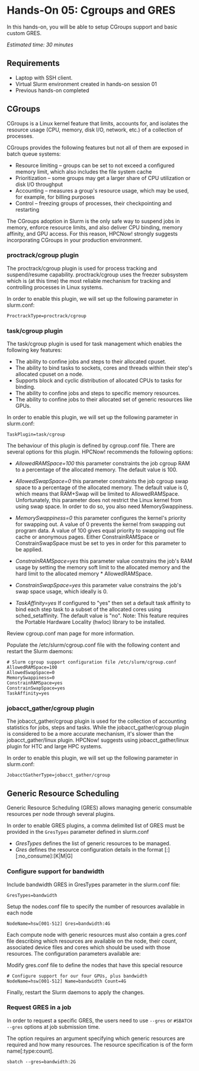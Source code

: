 # Hands-On 05: Cgroups and GRES
<!--
Copyright (C) 2017 Jordi Blasco
Permission is granted to copy, distribute and/or modify this document
under the terms of the GNU Free Documentation License, Version 1.3
or any later version published by the Free Software Foundation;
with no Invariant Sections, no Front-Cover Texts, and no Back-Cover Texts.
A copy of the license is included in the section entitled "GNU
Free Documentation License".
-->
In this hands-on, you will be able to setup CGroups support and basic custom GRES.

*Estimated time: 30 minutes*

## Requirements
* Laptop with SSH client.
* Virtual Slurm environment created in hands-on session 01
* Previous hands-on completed

## CGroups 

CGroups is a Linux kernel feature that limits, accounts for, and isolates the resource usage (CPU, memory, disk I/O, network, etc.) of a collection of processes.

CGroups provides the following features but not all of them are exposed in batch queue systems:
* Resource limiting – groups can be set to not exceed a configured memory limit, which also includes the file system cache
* Prioritization – some groups may get a larger share of CPU utilization or disk I/O throughput
* Accounting – measures a group's resource usage, which may be used, for example, for billing purposes
* Control – freezing groups of processes, their checkpointing and restarting

The CGroups adoption in Slurm is the only safe way to suspend jobs in memory, enforce resource limits, and also deliver CPU binding, memory affinity, and GPU access. For this reason, HPCNow! strongly suggests incorporating CGroups in your production environment.

### proctrack/cgroup plugin

The proctrack/cgroup plugin is used for process tracking and suspend/resume capability. proctrack/cgroup uses the freezer subsystem which is (at this time) the most reliable mechanism for tracking and controlling processes in Linux systems.

In order to enable this plugin, we will set up the following parameter in slurm.conf:

```
ProctrackType=proctrack/cgroup
```

### task/cgroup plugin

The task/cgroup plugin is used for task management which enables the following key features:

* The ability to confine jobs and steps to their allocated cpuset.
* The ability to bind tasks to sockets, cores and threads within their step's allocated cpuset on a node.
* Supports block and cyclic distribution of allocated CPUs to tasks for binding.
* The ability to confine jobs and steps to specific memory resources.
* The ability to confine jobs to their allocated set of generic resources like GPUs.

In order to enable this plugin, we will set up the following parameter in slurm.conf:

```
TaskPlugin=task/cgroup
```

The behaviour of this plugin is defined by cgroup.conf file. There are several options for this plugin. HPCNow! recommends the following options:

* *AllowedRAMSpace=100* this parameter constraints the job cgroup RAM to a percentage of the allocated memory. The default value is 100.

* *AllowedSwapSpace=0* this parameter constraints the job cgroup swap space to a percentage of the allocated memory. The default value is 0, which means that RAM+Swap will be limited to AllowedRAMSpace. Unfortunately, this parameter does not restrict the Linux kernel from using swap space. In order to do so, you also need MemorySwappiness.

* *MemorySwappiness=0* this parameter configures the kernel's priority for swapping out. A value of 0 prevents the kernel from swapping out program data. A value of 100 gives equal priority to swapping out file cache or anonymous pages. Either ConstrainRAMSpace or ConstrainSwapSpace must be set to yes in order for this parameter to be applied.

* *ConstrainRAMSpace=yes* this parameter value constrains the job's RAM usage by setting the memory soft limit to the allocated memory and the hard limit to the allocated memory * AllowedRAMSpace.

* *ConstrainSwapSpace=yes* this parameter value constrains the job's swap space usage, which ideally is 0.

* *TaskAffinity=yes* If configured to "yes" then set a default task affinity to bind each step task to a subset of the allocated cores using sched_setaffinity. The default value is "no". Note: This feature requires the Portable Hardware Locality (hwloc) library to be installed.

Review cgroup.conf man page for more information.

Populate the /etc/slurm/cgroup.conf file with the following content and restart the Slurm daemons: 

```
# Slurm cgroup support configuration file /etc/slurm/cgroup.conf
AllowedRAMSpace=100
AllowedSwapSpace=0
MemorySwappiness=0
ConstrainRAMSpace=yes
ConstrainSwapSpace=yes
TaskAffinity=yes
```

### jobacct_gather/cgroup plugin

The jobacct_gather/cgroup plugin is used for the collection of accounting statistics for jobs, steps and tasks. While the jobacct_gather/cgroup plugin is considered to be a more accurate mechanism, it's slower than the jobacct_gather/linux plugin. HPCNow! suggests using jobacct_gather/linux plugin for HTC and large HPC systems.

In order to enable this plugin, we will set up the following parameter in slurm.conf:

```
JobacctGatherType=jobacct_gather/cgroup
```

## Generic Resource Scheduling

Generic Resource Scheduling (GRES) allows managing generic consumable resources per node through several plugins.

In order to enable GRES plugins, a comma delimited list of GRES must be provided in the ```GresTypes``` parameter defined in slurm.conf

* *GresTypes* defines the list of generic resources to be managed.
* *Gres* defines the resource configuration details in the format <name>[:<type>][:no_consume]:<number>[K|M|G]

### Configure support for bandwidth

Include bandwidth GRES in GresTypes parameter in the slurm.conf file:

```
GresTypes=bandwidth
```

Setup the nodes.conf file to specify the number of resources available in each node

```
NodeName=hsw[001-512] Gres=bandwidth:4G
```

Each compute node with generic resources must also contain a gres.conf file describing which resources are available on the node, their count, associated device files and cores which should be used with those resources. The configuration parameters available are:


Modify gres.conf file to define the nodes that have this special resource

```
# Configure support for our four GPUs, plus bandwidth
NodeName=hsw[001-512] Name=bandwidth Count=4G
```

Finally, restart the Slurm daemons to apply the changes.

### Request GRES in a job

In order to request a specific GRES, the users need to use ```--gres``` or ```#SBATCH --gres``` options at job submission time.

The option requires an argument specifying which generic resources are required and how many resources. The resource specification is of the form name[:type:count]. 

```
sbatch --gres=bandwidth:2G
```
